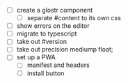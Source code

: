 - [ ] create a glostr component
    - [ ] separate #content to its own css
- [ ] show errors on the editor
- [ ] migrate to typescript
- [ ] take out #version
- [ ] take out precision mediump float;
- [ ] set up a PWA
    - [ ] manifest and headers
    - [ ] install button
